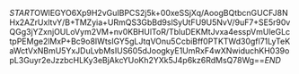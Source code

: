 $START$OWlEGYO6Xp9H2vGuIBPCS2j5k+00xeSSjXq/AoogBQtbcnGUCFJ8NHx2AZrUxltvY/B+TMZyia+URmQS3GbBd9slSyUtFU9U5NvV/9uF7+SE5r90vQGg3jYZxnjOULoVym2VM+nv0KBHUlToR/TbluDEKMtJvxa4esspVmUleGLctpPEMge2lMxP+Bc9o8IWtsIGY5gLJtqVOnu5CcbiBff0PTKTWd30gfl71LyTeKaWctVxNBmU5YxJDuLvbMsIUS605dJoogkyE1UmRxF4wXNwiduchKH039opL3Guyr2eJzzbcHLKy3eBjAkcYUoKh2YXk5J4p6kz6RdMsQ78Wg==$END$